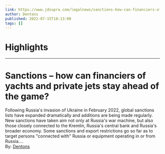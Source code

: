 ```yaml
---
link: https://www.jdsupra.com/legalnews/sanctions-how-can-financiers-of-yachts-7756919/
author: Dentons
published: 2022-07-15T18:13:00
tags: []
---
```

# Highlights


---
# Sanctions – how can financiers of yachts and private jets stay ahead of the game?
Following Russia's invasion of Ukraine in February 2022, global sanctions lists have expanded dramatically and additions are being made regularly. New sanctions have taken aim not only at Russia's war machine, but also those closely connected to the Kremlin, Russia's central bank and Russia's broader economy. Some sanctions and export restrictions go so far as to target persons "connected with" Russia or equipment operating in or from Russia....  
By: [Dentons](https://www.jdsupra.com/profile/dentons/)